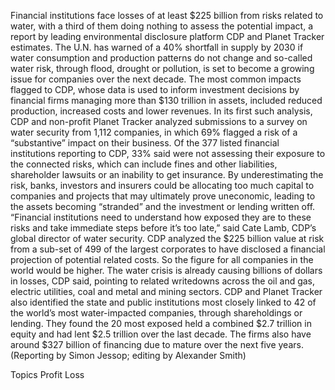 Financial institutions face losses of at least $225 billion from risks related to water, with a third of them doing nothing to assess the potential impact, a report by leading environmental disclosure platform CDP and Planet Tracker estimates.
The U.N. has warned of a 40% shortfall in supply by 2030 if water consumption and production patterns do not change and so-called water risk, through flood, drought or pollution, is set to become a growing issue for companies over the next decade.
The most common impacts flagged to CDP, whose data is used to inform investment decisions by financial firms managing more than $130 trillion in assets, included reduced production, increased costs and lower revenues.
In its first such analysis, CDP and non-profit Planet Tracker analyzed submissions to a survey on water security from 1,112 companies, in which 69% flagged a risk of a “substantive” impact on their business.
Of the 377 listed financial institutions reporting to CDP, 33% said were not assessing their exposure to the connected risks, which can include fines and other liabilities, shareholder lawsuits or an inability to get insurance.
By underestimating the risk, banks, investors and insurers could be allocating too much capital to companies and projects that may ultimately prove uneconomic, leading to the assets becoming “stranded” and the investment or lending written off.
“Financial institutions need to understand how exposed they are to these risks and take immediate steps before it’s too late,” said Cate Lamb, CDP’s global director of water security.
CDP analyzed the $225 billion value at risk from a sub-set of 499 of the largest corporates to have disclosed a financial projection of potential related costs. So the figure for all companies in the world would be higher.
The water crisis is already causing billions of dollars in losses, CDP said, pointing to related writedowns across the oil and gas, electric utilities, coal and metal and mining sectors.
CDP and Planet Tracker also identified the state and public institutions most closely linked to 42 of the world’s most water-impacted companies, through shareholdings or lending.
They found the 20 most exposed held a combined $2.7 trillion in equity and had lent $2.5 trillion over the last decade. The firms also have around $327 billion of financing due to mature over the next five years.
(Reporting by Simon Jessop; editing by Alexander Smith)

Topics
Profit Loss
